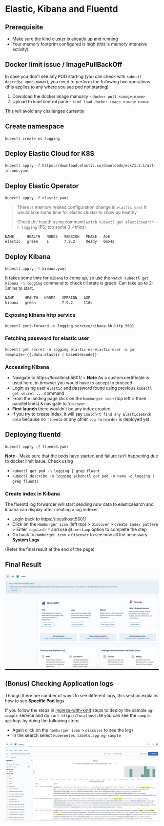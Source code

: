 # Elastic, Kibana and Fluentd

## Prerequisite 

- Make sure the kind cluster is already up and running
- Your memory footprint configured is high (this is memory intensive activity)

## Docker limit issue / ImagePullBackOff

In case you don't see any POD starting (you can check with `kubectl describe <pod-name>`), you need to perform the following two operations (this applies to any where you see pod not starting)

1. Download the docker image manually - `docker pull <image-name>`
2. Upload to kind control pane - `kind load docker-image <image-name>`

This will avoid any challenges currently

## Create namespace

`kubectl create ns logging`

## Deploy Elastic Cloud for K8S

`kubectl apply -f https://download.elastic.co/downloads/eck/1.2.1/all-in-one.yaml`

## Deploy Elastic Operator

`kubectl apply -f elastic.yaml`

> There is memory related configuration change in `elastic.yaml`
> It would take some time for elastic cluster to show up healthy
> 
> Check the health using command `watch kubectl get elasticsearch -n logging` (PS: too some 3-4mins)

```
NAME      HEALTH   NODES   VERSION   PHASE   AGE
elastic   green    1       7.9.2     Ready   6m54s
```

## Deploy Kibana

`kubectl apply -f kibana.yaml`

It takes some time for `Kibana` to come up, so use the `watch kubectl get kibana -n logging` command to check till state is green. Can take up to 2-3mins to start. 

```
NAME     HEALTH   NODES   VERSION   AGE
kibana   green            7.9.2     118s
```

### Exposing kibana http service

`kubectl port-forward -n logging service/kibana-kb-http 5601`

### Fetching password for elastic user

`kubectl get secret -n logging elastic-es-elastic-user -o go-template='{{.data.elastic | base64decode}}'`

### Accessing Kibana

- Navigate to https://localhost:5601/ > **Note** As a custom certificate is used here, in browser you would have to accept to proceed
- Login using user `elastic` and password found using previous `kubectl get secret ...` command
- From the landing page click on the `hamburger icon` (top left > three parallel lines) & navigate to `Discover`
- **First launch** there wouldn't be any index created
- If you try to create index, it will say `Couldn't find any Elasticsearch data` because no `fluentd` or any other `log forwarder` is deployed yet. 

## Deploying fluentd

`kubectl apply -f fluentd.yaml`

**Note** - Make sure that the pods have started and failure isn't happening due to docker limit issue. Check using 
- `kubectl get pod -n logging | grep fluent`
- `kubectl describe -n logging $(kubctl get pod -o name -o logging | grep fluent)`

### Create index in Kibana

The fluentd log forwarder will start sending now data to elasticsearch and kibana can display after creating a log indexer. 

- Login back to https://localhost:5601/
- Click on the `Hamburger icon` (left top) > `Discover` > `Create index pattern` > Enter `logstash-*` and use `@timestamp` option to complete the step
- Go back to `Hamburger icon` > `Discover` to see now all the necessary **System Logs**

(Refer the final result at the end of the page)

## Final Result

![Accessing system logs](https://github.com/robin-carry/kubecon2020/blob/main/z-misc/logging-with-ekf.gif)

## (Bonus) Checking Application logs

Though there are number of ways to see different logs, this section explains how to see **Specific Pod** logs

If you follow the steps in [ingress-with-kind](../ingress-with-kind/) steps to deploy the sample `ng-sample` service and do `curl http://localhost:80` you can see the `sample-app` logs by doing the following steps

- Again click on the `hamburger icon` > `discover` to see the logs
- In the search select  `kubernetes.labels.app ng-sample`

![Image of ng-sample application log](https://github.com/robin-carry/kubecon2020/blob/main/z-misc/logging-with-efk-bonus.png)
